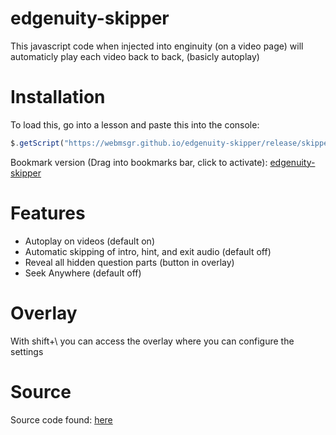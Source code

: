 # edgenuity-skipper

This javascript code when injected into enginuity (on a video page) will automaticly play each video back to back, (basicly autoplay)
# Installation
To load this, go into a lesson and paste this into the console:
```javascript
$.getScript("https://webmsgr.github.io/edgenuity-skipper/release/skipper.min.js")
```

Bookmark version (Drag into bookmarks bar, click to activate): <a href='javascript:$.getScript("https://webmsgr.github.io/edgenuity-skipper/release/skipper.min.js")'>edgenuity-skipper</a>
# Features
* Autoplay on videos (default on)
* Automatic skipping of intro, hint, and exit audio (default off)
* Reveal all hidden question parts (button in overlay)
* Seek Anywhere (default off)
# Overlay
With shift+\ you can access the overlay where you can configure the settings

# Source
Source code found: [here](https://github.com/webmsgr/edgenuity-skipper/blob/main/src/skipper.js)


